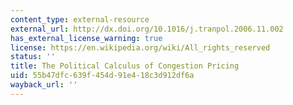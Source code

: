 ```yaml
---
content_type: external-resource
external_url: http://dx.doi.org/10.1016/j.tranpol.2006.11.002
has_external_license_warning: true
license: https://en.wikipedia.org/wiki/All_rights_reserved
status: ''
title: The Political Calculus of Congestion Pricing
uid: 55b47dfc-639f-454d-91e4-18c3d912df6a
wayback_url: ''
---
```

